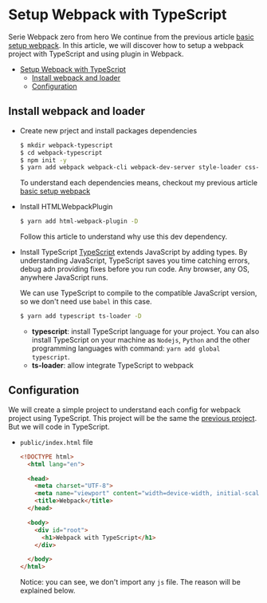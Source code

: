 # Setup Webpack with TypeScript

Serie Webpack zero from hero
We continue from the previous article [basic setup webpack](https://blog.adev42.com/basic-setup-webpack). In this article, we will discover how to setup a webpack project with TypeScript and using plugin in Webpack.


- [Setup Webpack with TypeScript](#setup-webpack-with-typescript)
  - [Install webpack and loader](#install-webpack-and-loader)
  - [Configuration](#configuration)

## Install webpack and loader

- Create new prject and install packages dependencies
  ```bash
  $ mkdir webpack-typescript
  $ cd webpack-typescript
  $ npm init -y
  $ yarn add webpack webpack-cli webpack-dev-server style-loader css-loader sass sass-loader file-loader -D
  ```

  To understand each dependencies means, checkout my previous article [basic setup webpack](https://blog.adev42.com/basic-setup-webpack)

- Install HTMLWebpackPlugin
  
  ```bash
  $ yarn add html-webpack-plugin -D
  ```

  Follow this article to understand why use this dev dependency.
- Install TypeScript
  [TypeScript](https://www.typescriptlang.org/) extends JavaScript by adding types. By understanding JavaScript, TypeScript saves you time catching errors, debug adn providing fixes before you run code. Any browser, any OS, anywhere JavaScript runs.

  We can use TypeScript to compile to the compatible JavaScript version, so we don't need use `babel` in this case.

  ```bash
  $ yarn add typescript ts-loader -D
  ```
  - **typescript**: install TypeScript language for your project. You can also install TypeScript on your machine as `Nodejs`, `Python` and the other programming languages with command: `yarn add global typescript`.
  - **ts-loader**: allow integrate TypeScript to webpack

## Configuration

We will create a simple project to understand each config for webpack project using TypeScript. This project will be the same the [previous project](https://github.com/tienduy-nguyen/webpack/tree/master/webpack-basic). But we will code in TypeScript.


- `public/index.html` file

  ```html
  <!DOCTYPE html>
    <html lang="en">

    <head>
      <meta charset="UTF-8">
      <meta name="viewport" content="width=device-width, initial-scale=1.0">
      <title>Webpack</title>
    </head>

    <body>
      <div id="root">
        <h1>Webpack with TypeScript</h1>
      </div>

    </body>
  </html>
  ```
  Notice: you can see, we don't import any `js` file. The reason will be explained below.